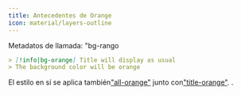```yaml
---
title: Antecedentes de Orange
icon: material/layers-outline
---
```


Metadatos de llamada: "bg-rango

```md
> [!info|bg-orange] Title will display as usual
> The background color will be orange
```

El estilo en sí se aplica también["all-orange"](../combined-styling/page-8.md)
junto con["title-orange"](../title-styling/page-8.md).
.

